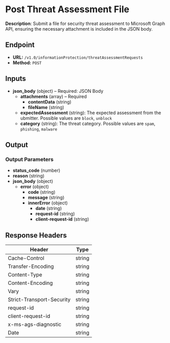 # Post Threat Assessment File

**Description**: Submit a file for security threat assessment to Microsoft Graph API, ensuring the necessary attachment is included in the JSON body.

## Endpoint

- **URL:** `/v1.0/informationProtection/threatAssessmentRequests`
- **Method:** `POST`
## Inputs

- **json_body** (object) – Required: JSON Body
  - **attachments** (array) – Required
    - **contentData** (string)
    - **fileName** (string)
  - **expectedAssessment** (string): The expected assessment from the ubmitter. Possible values are `block`, `unblock`
  - **category** (string): The threat category. Possible values are `spam`, `phishing`, `malware`
## Output

### Output Parameters

- **status_code** (number)
- **reason** (string)
- **json_body** (object)
  - **error** (object)
    - **code** (string)
    - **message** (string)
    - **innerError** (object)
      - **date** (string)
      - **request-id** (string)
      - **client-request-id** (string)
## Response Headers

| Header | Type |
|--------|------|
| Cache-Control | string |
| Transfer-Encoding | string |
| Content-Type | string |
| Content-Encoding | string |
| Vary | string |
| Strict-Transport-Security | string |
| request-id | string |
| client-request-id | string |
| x-ms-ags-diagnostic | string |
| Date | string |